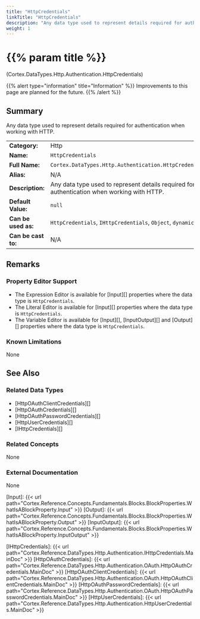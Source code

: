 ```yaml
---
title: "HttpCredentials"
linkTitle: "HttpCredentials"
description: "Any data type used to represent details required for authentication when working with HTTP."
weight: 1
---
```


# {{% param title %}}

<p class="namespace">(Cortex.DataTypes.Http.Authentication.HttpCredentials)</p>

{{% alert type="information" title="Information" %}} Improvements to this page are planned for the future. {{% /alert %}}

## Summary

Any data type used to represent details required for authentication when working with HTTP.

| | |
|-|-|
| **Category:**          | Http                                                      |
| **Name:**              | `HttpCredentials`                                         |
| **Full Name:**         | `Cortex.DataTypes.Http.Authentication.HttpCredentials`     |
| **Alias:**             | N/A                                                      |
| **Description:**       | Any data type used to represent details required for authentication when working with HTTP. |
| **Default Value:**     | `null`                                                     |
| **Can be used as:**    | `HttpCredentials`, `IHttpCredentials`, `Object`, `dynamic` |
| **Can be cast to:**    | N/A                                                      |

## Remarks

### Property Editor Support

- The Expression Editor is available for [Input][] properties where the data type is `HttpCredentials`.
- The Literal Editor is available for [Input][] properties where the data type is `HttpCredentials`.
- The Variable Editor is available for [Input][], [InputOutput][] and [Output][] properties where the data type is `HttpCredentials`.

### Known Limitations

None

## See Also

### Related Data Types

- [HttpOAuthClientCredentials][]
- [HttpOAuthCredentials][]
- [HttpOAuthPasswordCredentials][]
- [HttpUserCredentials][]
- [IHttpCredentials][]

### Related Concepts

None

### External Documentation

None

[Input]: {{< url path="Cortex.Reference.Concepts.Fundamentals.Blocks.BlockProperties.WhatIsABlockProperty.Input" >}}
[Output]: {{< url path="Cortex.Reference.Concepts.Fundamentals.Blocks.BlockProperties.WhatIsABlockProperty.Output" >}}
[InputOutput]: {{< url path="Cortex.Reference.Concepts.Fundamentals.Blocks.BlockProperties.WhatIsABlockProperty.InputOutput" >}}

[IHttpCredentials]: {{< url path="Cortex.Reference.DataTypes.Http.Authentication.IHttpCredentials.MainDoc" >}}
[HttpOAuthCredentials]: {{< url path="Cortex.Reference.DataTypes.Http.Authentication.OAuth.HttpOAuthCredentials.MainDoc" >}}
[HttpOAuthClientCredentials]: {{< url path="Cortex.Reference.DataTypes.Http.Authentication.OAuth.HttpOAuthClientCredentials.MainDoc" >}}
[HttpOAuthPasswordCredentials]: {{< url path="Cortex.Reference.DataTypes.Http.Authentication.OAuth.HttpOAuthPasswordCredentials.MainDoc" >}}
[HttpUserCredentials]: {{< url path="Cortex.Reference.DataTypes.Http.Authentication.HttpUserCredentials.MainDoc" >}}

